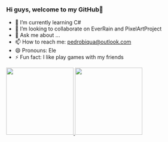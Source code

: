### Hi guys, welcome to my GitHub👋

- 🌱 I’m currently learning C#
- 👯 I’m looking to collaborate on EverRain and PixelArtProject
- 💬 Ask me about ...
- 📫 How to reach me: pedrobiqua@outlook.com
- 😄 Pronouns: Ele
- ⚡ Fun fact: I like play games with my friends


<div>
  <a href="https://github.com/pedrobiqua">
  <img height="180em" src="https://github-readme-stats.vercel.app/api?username=pedrobiqua&show_icons=true&theme=tokyonight&include_all_commits=true&count_private=true"/>
  <img height="180em" src="https://github-readme-stats.vercel.app/api/top-langs/?username=pedrobiqua&layout=compact&langs_count=7&theme=tokyonight"/>
</div>
